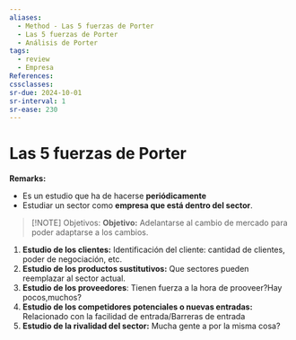 ```yaml
---
aliases:
  - Method - Las 5 fuerzas de Porter
  - Las 5 fuerzas de Porter
  - Análisis de Porter
tags:
  - review
  - Empresa
References: 
cssclasses:
sr-due: 2024-10-01
sr-interval: 1
sr-ease: 230
---
```

# Las 5 fuerzas de Porter 
**Remarks:**
+ Es un estudio que ha de hacerse **periódicamente**
+ Estudiar un sector como **empresa que está dentro del sector**.

> [!NOTE] Objetivos: 
> **Objetivo:** Adelantarse al cambio de mercado para poder adaptarse a los cambios. 


1. **Estudio de los clientes:** Identificación del cliente: cantidad de clientes, poder de negociación, etc.
2. **Estudio de los productos sustitutivos:** Que sectores pueden reemplazar al sector actual. 
3. **Estudio de los proveedores**: Tienen fuerza a la hora de prooveer?Hay pocos,muchos?
4. **Estudio de los competidores potenciales o nuevas entradas:** Relacionado con la facilidad de entrada/Barreras de entrada
5. **Estudio de la rivalidad del sector:** Mucha gente a por la misma cosa?

